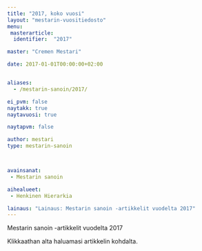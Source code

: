 ```yaml
---
title: "2017, koko vuosi"
layout: "mestarin-vuositiedosto"
menu:
 masterarticle:
  identifier:  "2017"

master: "Cremen Mestari"

date: 2017-01-01T00:00:00+02:00


aliases:
  - /mestarin-sanoin/2017/

ei_pvm: false
naytakk: true
naytavuosi: true

naytapvm: false

author: mestari
type: mestarin-sanoin



avainsanat:
 - Mestarin sanoin

aihealueet:
 - Henkinen Hierarkia

lainaus: "Lainaus: Mestarin sanoin -artikkelit vuodelta 2017"
---
```

<p>Mestarin sanoin -artikkelit vuodelta 2017</p>
<p>Klikkaathan alta haluamasi artikkelin kohdalta.</p>